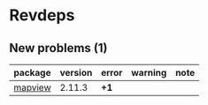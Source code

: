 # Revdeps

## New problems (1)

|package |version |error  |warning |note |
|:-------|:-------|:------|:-------|:----|
|[mapview](problems.md#mapview)|2.11.3  |__+1__ |        |     |

